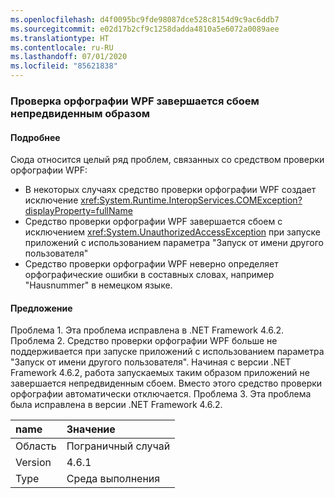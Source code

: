 ```yaml
---
ms.openlocfilehash: d4f0095bc9fde98087dce528c8154d9c9ac6ddb7
ms.sourcegitcommit: e02d17b2cf9c1258dadda4810a5e6072a0089aee
ms.translationtype: HT
ms.contentlocale: ru-RU
ms.lasthandoff: 07/01/2020
ms.locfileid: "85621838"
---
```

### <a name="wpf-spell-checking-fails-in-unexpected-ways"></a>Проверка орфографии WPF завершается сбоем непредвиденным образом

#### <a name="details"></a>Подробнее

Сюда относится целый ряд проблем, связанных со средством проверки орфографии WPF:<ul><li>В некоторых случаях средство проверки орфографии WPF создает исключение <xref:System.Runtime.InteropServices.COMException?displayProperty=fullName></li><li>Средство проверки орфографии WPF завершается сбоем с исключением <xref:System.UnauthorizedAccessException> при запуске приложений с использованием параметра "Запуск от имени другого пользователя"</li><li>Средство проверки орфографии WPF неверно определяет орфографические ошибки в составных словах, например "Hausnummer" в немецком языке.</li></ul>

#### <a name="suggestion"></a>Предложение

Проблема 1. Эта проблема исправлена в .NET Framework 4.6.2. Проблема 2. Средство проверки орфографии WPF больше не поддерживается при запуске приложений с использованием параметра "Запуск от имени другого пользователя". Начиная с версии .NET Framework 4.6.2, работа запускаемых таким образом приложений не завершается непредвиденным сбоем. Вместо этого средство проверки орфографии автоматически отключается. Проблема 3. Эта проблема была исправлена в версии .NET Framework 4.6.2.

| name    | Значение       |
|:--------|:------------|
| Область   |Пограничный случай|
|Version|4.6.1|
|Type|Среда выполнения|
